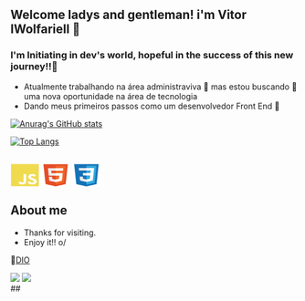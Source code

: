 ## Welcome ladys and gentleman! i'm Vitor lWolfariell 👋
### I'm Initiating in dev's world, hopeful in the success of this new journey!!:angel:

- Atualmente trabalhando na área administraviva :office: mas estou buscando :telescope: uma nova oportunidade na área de tecnologia
- Dando meus primeiros passos como um desenvolvedor Front End 🌱

[![Anurag's GitHub stats](https://github-readme-stats.vercel.app/api?username=lWolfarill)](https://github.com/anuraghazra/github-readme-stats)

[![Top Langs](https://github-readme-stats.vercel.app/api/top-langs/?username=lWolfariell&layout=compact)](https://github.com/anuraghazra/github-readme-stats)

<div style="display: inline_block"><br>
  <img align="center" alt="Wolf-Js" height="40" width="50" src="https://raw.githubusercontent.com/devicons/devicon/master/icons/javascript/javascript-plain.svg">
  <img align="center" alt="Wolf-HTML" height="40" width="50" src="https://raw.githubusercontent.com/devicons/devicon/master/icons/html5/html5-original.svg">
  <img align="center" alt="Rafa-CSS" height="40" width="50" src="https://raw.githubusercontent.com/devicons/devicon/master/icons/css3/css3-original.svg">
</div>









## About me
- Thanks for visiting.
- Enjoy it!! o/

:link:[DIO](https://web.dio.me/users/vitor_wolf20?tab=achievements)
<div>
<a href="https://www.linkedin.com/in/vitor-gui/" target="_blank"><img src="https://img.shields.io/badge/LinkedIn-0077B5?style=for-the-badge&logo=linkedin&logoColor=white" target="_blank"></a>
<a href="https://vitor.wolf20@gmail.com" target="_blank"><img src="https://img.shields.io/badge/Gmail-D14836?style=for-the-badge&logo=gmail&logoColor=white" target="_blank"></a>
<div>
##


<!--
**lWolfariell/lWolfariell** is a ✨ _special_ ✨ repository because its `README.md` (this file) appears on your GitHub profile.

Here are some ideas to get you started:

- 🔭 I’m currently working on ...
- 🌱 I’m currently learning ...
- 👯 I’m looking to collaborate on ...
- 🤔 I’m looking for help with ...
- 💬 Ask me about ...
- 📫 How to reach me: ...
- 😄 Pronouns: ...
- ⚡ Fun fact: ...
-->
